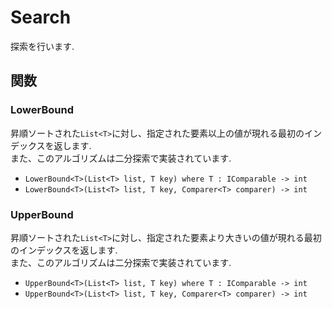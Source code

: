 # Search
探索を行います.



## 関数


### LowerBound
昇順ソートされた`List<T>`に対し、指定された要素以上の値が現れる最初のインデックスを返します.  
また、このアルゴリズムは二分探索で実装されています.

- `LowerBound<T>(List<T> list, T key) where T : IComparable -> int`
- `LowerBound<T>(List<T> list, T key, Comparer<T> comparer) -> int`


### UpperBound
昇順ソートされた`List<T>`に対し、指定された要素より大きいの値が現れる最初のインデックスを返します.  
また、このアルゴリズムは二分探索で実装されています.

- `UpperBound<T>(List<T> list, T key) where T : IComparable -> int`
- `UpperBound<T>(List<T> list, T key, Comparer<T> comparer) -> int`
